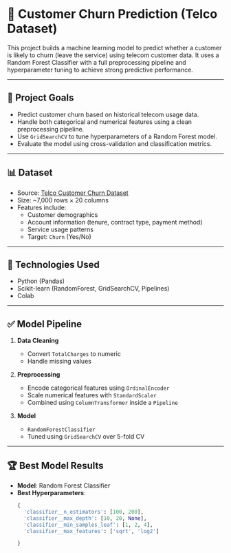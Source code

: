 # 🧠 Customer Churn Prediction (Telco Dataset)

This project builds a machine learning model to predict whether a customer is likely to churn (leave the service) using telecom customer data. It uses a Random Forest Classifier with a full preprocessing pipeline and hyperparameter tuning to achieve strong predictive performance.

---

## 📌 Project Goals

- Predict customer churn based on historical telecom usage data.
- Handle both categorical and numerical features using a clean preprocessing pipeline.
- Use `GridSearchCV` to tune hyperparameters of a Random Forest model.
- Evaluate the model using cross-validation and classification metrics.

---

## 📊 Dataset

- Source: [Telco Customer Churn Dataset](https://www.kaggle.com/blastchar/telco-customer-churn)
- Size: ~7,000 rows × 20 columns
- Features include:
  - Customer demographics
  - Account information (tenure, contract type, payment method)
  - Service usage patterns
  - Target: `Churn` (Yes/No)

---

## 🔧 Technologies Used

- Python (Pandas)
- Scikit-learn (RandomForest, GridSearchCV, Pipelines)
- Colab

---

## ✅ Model Pipeline

1. **Data Cleaning**
   - Convert `TotalCharges` to numeric
   - Handle missing values

2. **Preprocessing**
   - Encode categorical features using `OrdinalEncoder`
   - Scale numerical features with `StandardScaler`
   - Combined using `ColumnTransformer` inside a `Pipeline`

3. **Model**
   - `RandomForestClassifier`
   - Tuned using `GridSearchCV` over 5-fold CV

---

## 🏆 Best Model Results

- **Model**: Random Forest Classifier
- **Best Hyperparameters**:
  ```python
  {
    'classifier__n_estimators': [100, 200],
    'classifier__max_depth': [10, 20, None],
    'classifier__min_samples_leaf': [1, 2, 4],
    'classifier__max_features': ['sqrt', 'log2']
  
  }
